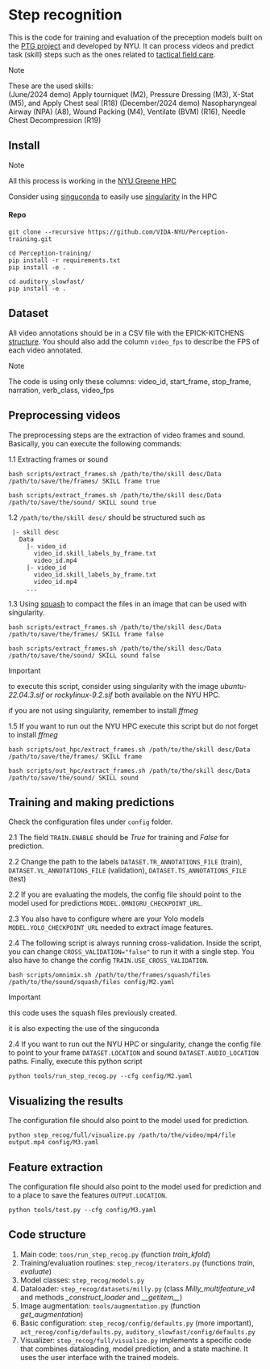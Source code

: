 
# **Step recognition**

This is the code for training and evaluation of the preception models built on the [PTG project](https://github.com/VIDA-NYU/ptg-server-ml) and developed by NYU.
It can process videos and predict task (skill) steps such as the ones related to [tactical field care](https://www.ncbi.nlm.nih.gov/books/NBK532260/).

> [!NOTE] 
> These are the used skills:  
> (June/2024 demo) Apply tourniquet (M2), Pressure Dressing (M3), X-Stat (M5), and Apply Chest seal (R18)
> (December/2024 demo) Nasopharyngeal Airway (NPA) (A8), Wound Packing (M4), Ventilate (BVM) (R16), Needle Chest Decompression (R19)

## **Install**

> [!NOTE] 
> All this process is working in the [NYU Greene HPC](https://sites.google.com/nyu.edu/nyu-hpc/hpc-systems/greene)
>
> Consider using [singuconda](https://github.com/beasteers/singuconda) to easily use [singularity](https://docs.sylabs.io/guides/3.5/user-guide/introduction.html) in the HPC

#### **Repo**

  ```
  git clone --recursive https://github.com/VIDA-NYU/Perception-training.git  

  cd Perception-training/
  pip install -r requirements.txt
  pip install -e .

  cd auditory_slowfast/
  pip install -e .
  ```

## **Dataset**

All video annotations should be in a CSV file with the EPICK-KITCHENS [structure](https://github.com/epic-kitchens/epic-kitchens-100-annotations). You should also add the column `video_fps` to describe the FPS of each video annotated.

> [!NOTE] 
> The code is using only these columns: video_id, start_frame, stop_frame, narration, verb_class, video_fps

## **Preprocessing videos**

The preprocessing steps are the extraction of video frames and sound. Basically, you can execute the following commands:

  1.1 Extracting frames or sound
  ```
  bash scripts/extract_frames.sh /path/to/the/skill desc/Data /path/to/save/the/frames/ SKILL frame true 

  bash scripts/extract_frames.sh /path/to/the/skill desc/Data /path/to/save/the/sound/ SKILL sound true 
  ```

  1.2 `/path/to/the/skill desc/` should be structured such as

  ```
   |- skill desc
     Data
       |- video_id
         video_id.skill_labels_by_frame.txt
         video_id.mp4
       |- video_id   
         video_id.skill_labels_by_frame.txt
         video_id.mp4
       ...               
  ```

  1.3 Using [squash](https://sites.google.com/nyu.edu/nyu-hpc/hpc-systems/hpc-storage/data-management/squash-file-system-and-singularity) to compact the files in an image that can be used with singularity.
  ```
  bash scripts/extract_frames.sh /path/to/the/skill desc/Data /path/to/save/the/frames/ SKILL frame false 

  bash scripts/extract_frames.sh /path/to/the/skill desc/Data /path/to/save/the/sound/ SKILL sound false  
  ```  

> [!IMPORTANT] 
> to execute this script, consider using singularity with the image *ubuntu-22.04.3.sif*  or *rockylinux-9.2.sif* both available on the NYU HPC.
>
> if you are not using singularity, remember to install *ffmeg*

  1.5 If you want to run out the NYU HPC execute this script but do not forget to install *ffmeg*
  ```
  bash scripts/out_hpc/extract_frames.sh /path/to/the/skill desc/Data /path/to/save/the/frames/ SKILL frame

  bash scripts/out_hpc/extract_frames.sh /path/to/the/skill desc/Data /path/to/save/the/sound/ SKILL sound
  ```  

## **Training and making predictions**  

Check the configuration files under `config` folder.

  2.1 The field `TRAIN.ENABLE` should be *True* for training and *False* for prediction.

  2.2 Change the path to the labels `DATASET.TR_ANNOTATIONS_FILE` (train), `DATASET.VL_ANNOTATIONS_FILE` (validation), `DATASET.TS_ANNOTATIONS_FILE` (test)

  2.2 If you are evaluating the models, the config file should point to the model used for predictions `MODEL.OMNIGRU_CHECKPOINT_URL`.

  2.3 You also have to configure where are your Yolo models `MODEL.YOLO_CHECKPOINT_URL` needed to extract image features.

  2.4 The following script is always running cross-validation. Inside the script, you can change `CROSS_VALIDATION="false"` to run it with a single step.
      You also have to change the config `TRAIN.USE_CROSS_VALIDATION`.

```
bash scripts/omnimix.sh /path/to/the/frames/squash/files /path/to/the/sound/squash/files config/M2.yaml
```
> [!IMPORTANT] 
> this code uses the squash files previously created.
>
> it is also expecting the use of the singuconda

  2.4 If you want to run out the NYU HPC or singularity, change the config file to point to your frame `DATASET.LOCATION` and sound `DATASET.AUDIO_LOCATION` paths. Finally, execute this python script

```
python tools/run_step_recog.py --cfg config/M2.yaml
```

## **Visualizing the results**    

The configuration file should also point to the model used for prediction.

```
python step_recog/full/visualize.py /path/to/the/video/mp4/file output.mp4 config/M3.yaml
```

## **Feature extraction**    

The configuration file should also point to the model used for prediction and to a place to save the features `OUTPUT.LOCATION`.

```
python tools/test.py --cfg config/M3.yaml
```

## **Code structure**

1. Main code: `toos/run_step_recog.py` (function *train_kfold*)
2. Training/evaluation routines: `step_recog/iterators.py` (functions *train*, *evaluate*)
3. Model classes: `step_recog/models.py`
4. Dataloader: `step_recog/datasets/milly.py` (class *Milly_multifeature_v4* and methods *_construct_loader* and *__getitem\__*)
5. Image augmentation: `tools/augmentation.py` (function *get_augmentation*)
6. Basic configuration: `step_recog/config/defaults.py` (more important), `act_recog/config/defaults.py`, `auditory_slowfast/config/defaults.py`
6. Visualizer: `step_recog/full/visualize.py` implements a specific code that combines dataloading, model prediction, and a state machine. It uses the user interface with the trained models.
